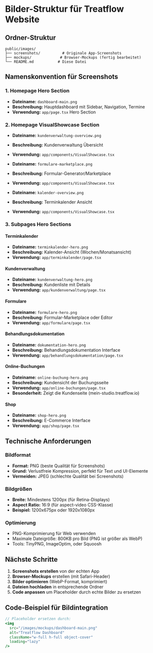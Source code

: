 # Bilder-Struktur für Treatflow Website

## Ordner-Struktur
```
public/images/
├── screenshots/          # Originale App-Screenshots
├── mockups/             # Browser-Mockups (fertig bearbeitet)
└── README.md           # Diese Datei
```

## Namenskonvention für Screenshots

### 1. Homepage Hero Section
- **Dateiname:** `dashboard-main.png`
- **Beschreibung:** Hauptdashboard mit Sidebar, Navigation, Termine
- **Verwendung:** `app/page.tsx` Hero Section

### 2. Homepage VisualShowcase Section
- **Dateiname:** `kundenverwaltung-overview.png`
- **Beschreibung:** Kundenverwaltung Übersicht
- **Verwendung:** `app/components/VisualShowcase.tsx`

- **Dateiname:** `formulare-marketplace.png`
- **Beschreibung:** Formular-Generator/Marketplace
- **Verwendung:** `app/components/VisualShowcase.tsx`

- **Dateiname:** `kalender-overview.png`
- **Beschreibung:** Terminkalender Ansicht
- **Verwendung:** `app/components/VisualShowcase.tsx`

### 3. Subpages Hero Sections

#### Terminkalender
- **Dateiname:** `terminkalender-hero.png`
- **Beschreibung:** Kalender-Ansicht (Wochen/Monatsansicht)
- **Verwendung:** `app/terminkalender/page.tsx`

#### Kundenverwaltung
- **Dateiname:** `kundenverwaltung-hero.png`
- **Beschreibung:** Kundenliste mit Details
- **Verwendung:** `app/kundenverwaltung/page.tsx`

#### Formulare
- **Dateiname:** `formulare-hero.png`
- **Beschreibung:** Formular-Marketplace oder Editor
- **Verwendung:** `app/formulare/page.tsx`

#### Behandlungsdokumentation
- **Dateiname:** `dokumentation-hero.png`
- **Beschreibung:** Behandlungsdokumentation Interface
- **Verwendung:** `app/behandlungsdokumentation/page.tsx`

#### Online-Buchungen
- **Dateiname:** `online-buchung-hero.png`
- **Beschreibung:** Kundensicht der Buchungsseite
- **Verwendung:** `app/online-buchungen/page.tsx`
- **Besonderheit:** Zeigt die Kundenseite (mein-studio.treatflow.io)

#### Shop
- **Dateiname:** `shop-hero.png`
- **Beschreibung:** E-Commerce Interface
- **Verwendung:** `app/shop/page.tsx`

## Technische Anforderungen

### Bildformat
- **Format:** PNG (beste Qualität für Screenshots)
- **Grund:** Verlustfreie Kompression, perfekt für Text und UI-Elemente
- **Vermeiden:** JPEG (schlechte Qualität bei Screenshots)

### Bildgrößen
- **Breite:** Mindestens 1200px (für Retina-Displays)
- **Aspect Ratio:** 16:9 (für aspect-video CSS-Klasse)
- **Beispiel:** 1200x675px oder 1920x1080px

### Optimierung
- PNG-Komprimierung für Web verwenden
- Maximale Dateigröße: 800KB pro Bild (PNG ist größer als WebP)
- Tools: TinyPNG, ImageOptim, oder Squoosh

## Nächste Schritte

1. **Screenshots erstellen** von der echten App
2. **Browser-Mockups** erstellen (mit Safari-Header)
3. **Bilder optimieren** (WebP-Format, komprimiert)
4. **Dateien hochladen** in entsprechende Ordner
5. **Code anpassen** um Placeholder durch echte Bilder zu ersetzen

## Code-Beispiel für Bildintegration

```jsx
// Placeholder ersetzen durch:
<img 
  src="/images/mockups/dashboard-main.png" 
  alt="Treatflow Dashboard"
  className="w-full h-full object-cover"
  loading="lazy"
/>
```
